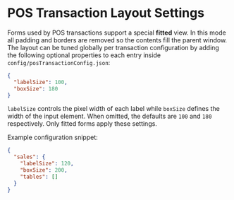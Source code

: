 # POS Transaction Layout Settings

Forms used by POS transactions support a special **fitted** view. In this mode all padding and borders are removed so the contents fill the parent window. The layout can be tuned globally per transaction configuration by adding the following optional properties to each entry inside `config/posTransactionConfig.json`:

```json
{
  "labelSize": 100,
  "boxSize": 180
}
```

`labelSize` controls the pixel width of each label while `boxSize` defines the width of the input element. When omitted, the defaults are `100` and `180` respectively. Only fitted forms apply these settings.

Example configuration snippet:

```json
{
  "sales": {
    "labelSize": 120,
    "boxSize": 200,
    "tables": []
  }
}
```


